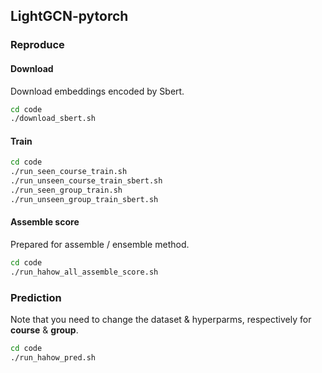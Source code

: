
## LightGCN-pytorch
### Reproduce
#### Download
Download embeddings encoded by Sbert.
```bash
cd code
./download_sbert.sh
```

#### Train

```bash
cd code
./run_seen_course_train.sh
./run_unseen_course_train_sbert.sh
./run_seen_group_train.sh
./run_unseen_group_train_sbert.sh
```

#### Assemble score
Prepared for assemble / ensemble method.
```bash
cd code
./run_hahow_all_assemble_score.sh
```

### Prediction
Note that you need to change the dataset & hyperparms, respectively for **course** & **group**.
```bash
cd code
./run_hahow_pred.sh
```
